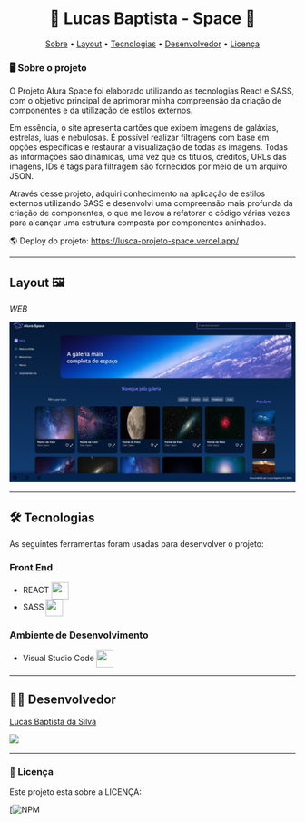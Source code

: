 <h1 align="center"> 🌌 Lucas Baptista - Space 🚀 </h1>

<p align="center">
 <a href="#user-content--sobre-o-projeto">Sobre</a> •
 <a href="#-layout-🖼️">Layout</a> • 
 <a href="#-🛠-tecnologias">Tecnologias</a> • 
 <a href="#-autor">Desenvolvedor</a> • 
 <a href="#user-content--licença">Licença</a>
</p>


### 🖥️ Sobre o projeto 

O Projeto Alura Space foi elaborado utilizando as tecnologias React e SASS, com o objetivo principal de aprimorar minha compreensão da criação de componentes e da utilização de estilos externos.

Em essência, o site apresenta cartões que exibem imagens de galáxias, estrelas, luas e nebulosas. É possível realizar filtragens com base em opções específicas e restaurar a visualização de todas as imagens. Todas as informações são dinâmicas, uma vez que os títulos, créditos, URLs das imagens, IDs e tags para filtragem são fornecidos por meio de um arquivo JSON.

Através desse projeto, adquiri conhecimento na aplicação de estilos externos utilizando SASS e desenvolvi uma compreensão mais profunda da criação de componentes, o que me levou a refatorar o código várias vezes para alcançar uma estrutura composta por componentes aninhados.

🌎 Deploy do projeto: https://lusca-projeto-space.vercel.app/

---

## Layout 🖼️

_WEB_

![GK1](https://github.com/luscabap/lusca-projeto_space/blob/main/public/assets/screenshots/WEB_01.png)

---

## 🛠 Tecnologias 

As seguintes ferramentas foram usadas para desenvolver o projeto:

### Front End
- REACT <img align="center" height="30" width="30" src="https://cdn.jsdelivr.net/gh/devicons/devicon/icons/react/react-original.svg"/>
- SASS <img align="center" height="30" width="30" src="https://cdn.jsdelivr.net/gh/devicons/devicon/icons/sass/sass-original.svg"/>
 
          
### Ambiente de Desenvolvimento
- Visual Studio Code <img align="center" height="30" width="30" src="https://cdn.jsdelivr.net/gh/devicons/devicon/icons/vscode/vscode-original-wordmark.svg"/>

---

## 👨‍🎓 Desenvolvedor

<a href="https://www.linkedin.com/in/lucas-baptista-da-silva-133779233/">
Lucas Baptista da Silva</a>

<br/>

<a href = "mailto:lucasbaptistasilva.dev@gmail.com"><img src="https://img.shields.io/badge/-Gmail-%23333?style=for-the-badge&logo=gmail&logoColor=white"  target="_blank"></a>

---

### 📝 Licença

Este projeto esta sobre a LICENÇA:

[![NPM](https://github.com/luscabap/lusca-projeto_space/blob/main/LICENSE)
